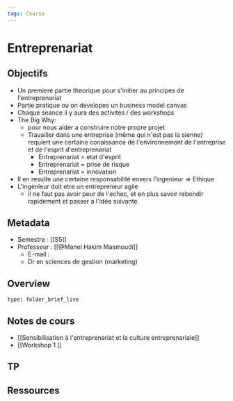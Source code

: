 ```yaml
---
tags: Course
---
```


# Entreprenariat
## Objectifs 
* Un premiere partie theorique pour s'initier au principes de l'entreprenariat 
* Partie pratique ou on developes un business model canvas 
* Chaque seance il y aura des activités / des workshops
* The Big Why: 
	* pour nous aider a construire notre propre projet 
	* Travailler dans une entreprise (même qui n'est pas la sienne) requiert une certaine conaissance de l'environnement de l'entreprise et de l'esprit d'entreprenariat 
		* Entreprenariat = etat d'esprit 
		* Entreprenariat = prise de risque 
		* Entreprenariat = innovation 
* Il en resulte une certaine responsabilité envers l'ingenieur => Ethique 
* L'ingenieur doit etre un entrepreneur agile
	* il ne faut pas avoir peur de l'echec, et en plus savoir rebondir rapidement et passer a l'idée suivante 
## Metadata
* Semestre : [[S5]]
* Professeur : [[@Manel Hakim Masmoudi]]
	* E-mail : 
	* Dr en sciences de gestion (marketing)
## Overview
 
```ccard
type: folder_brief_live
```
 
## Notes de cours
* [[Sensibilisation à l'entreprenariat et la culture entreprenariale]]
* [[Workshop 1 ]]
## TP
## Ressources 